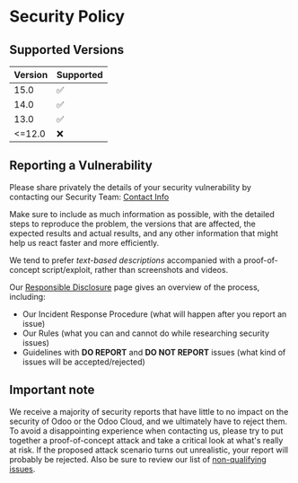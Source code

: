 # Security Policy

## Supported Versions

| Version | Supported          |
| ------- | ------------------ |
| 15.0    | :white_check_mark: |
| 14.0    | :white_check_mark: |
| 13.0    | :white_check_mark: |
| <=12.0  | :x:                |

## Reporting a Vulnerability

Please share privately the details of your security vulnerability by contacting our Security Team:
[Contact Info](https://www.odoo.com/security-report)

Make sure to include as much information as possible, with the detailed steps to reproduce the problem,
the versions that are affected, the expected results and actual results, and any other information that
might help us react faster and more efficiently.

We tend to prefer _text-based descriptions_ accompanied with a proof-of-concept script/exploit, rather
than screenshots and videos.

Our [Responsible Disclosure](https://www.odoo.com/security-report) page gives an overview of the
process, including:

 - Our Incident Response Procedure (what will happen after you report an issue)
 - Our Rules (what you can and cannot do while researching security issues)
 - Guidelines with **DO REPORT** and **DO NOT REPORT** issues
   (what kind of issues will be accepted/rejected)


## Important note

We receive a majority of security reports that have little to no impact on the security of Odoo or
the Odoo Cloud, and we ultimately have to reject them. To avoid a disappointing experience when
contacting us, please try to put together a proof-of-concept attack and take a critical look at
what's really at risk.
If the proposed attack scenario turns out unrealistic, your report will probably be rejected.
Also be sure to review our list of [non-qualifying issues](https://www.odoo.com/security-report#what).
